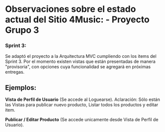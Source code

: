 # Observaciones sobre el estado actual del Sitio 4Music: - Proyecto Grupo 3

### Sprint 3:
Se adaptó el proyecto a la Arquitectura MVC cumpliendo con los items del Sprint 3.
Por el momento existen vistas que están presentadas de manera "provisoria", con opciones cuya funcionalidad se agregará en próximas entregas.

## Ejemplos:
**Vista de Perfil de Usuario** (Se accede al Loguearse).
Aclaración: Sólo están las Vistas para publicar nuevo producto, Listar todos los productos y editar item.

**Publicar / Editar Producto** (Se accede unicamente desde Vista de Perfil de Usuario).
